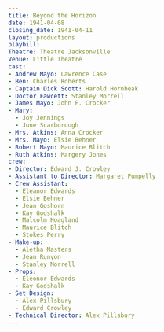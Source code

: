 ```yaml
---
title: Beyond the Horizon
date: 1941-04-08
closing_date: 1941-04-11
layout: productions
playbill:
Theatre: Theatre Jacksonville
Venue: Little Theatre
cast:
- Andrew Mayo: Lawrence Case
- Ben: Charles Roberts
- Captain Dick Scott: Harold Hornbeak
- Doctor Fawcett: Stanley Morrell
- James Mayo: John F. Crocker
- Mary:
  - Joy Jennings
  - June Scarborough
- Mrs. Atkins: Anna Crocker
- Mrs. Mayo: Elsie Behner
- Robert Mayo: Maurice Blitch
- Ruth Atkins: Margery Jones
crew:
- Director: Edward J. Crowley
- Assistant to Director: Margaret Pumpelly
- Crew Assistant:
  - Eleanor Edwards
  - Elsie Behner
  - Jean Goshorn
  - Kay Godshalk
  - Malcolm Hoagland
  - Maurice Blitch
  - Stokes Perry
- Make-up:
  - Aletha Masters
  - Jean Runyon
  - Stanley Morrell
- Props:
  - Eleonor Edwards
  - Kay Godshalk
- Set Design:
  - Alex Pillsbury
  - Edward Crowley
- Technical Director: Alex Pillsbury
---
```

